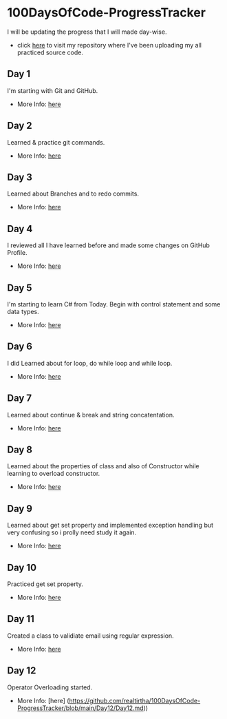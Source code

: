 # 100DaysOfCode-ProgressTracker

I will be updating the progress that I will made day-wise.
* click [here](https://github.com/realtirtha/100DaysOfCode) to visit my repository where I've been uploading my all practiced source code.

## Day 1

I'm starting with Git and GitHub.

- More Info: [here](https://github.com/realtirtha/100DaysOfCode-ProgressTracker/blob/main/Day1/Day1.md)

## Day 2

Learned & practice git commands.

- More Info: [here](https://github.com/realtirtha/100DaysOfCode-ProgressTracker/blob/main/Day2/Day2.md)

## Day 3

Learned about Branches and to redo commits.

- More Info: [here](https://github.com/realtirtha/100DaysOfCode-ProgressTracker/blob/main/Day3/Day3.md)

## Day 4

I reviewed all I have learned before and made some changes on GitHub Profile.

- More Info: [here](https://github.com/realtirtha/100DaysOfCode-ProgressTracker/blob/main/Day4/Day4.md)

## Day 5

I'm starting to learn C# from Today. Begin with control statement and some data types.

- More Info: [here](https://github.com/realtirtha/100DaysOfCode-ProgressTracker/blob/main/Day5/Day5.md)

## Day 6

I did Learned about for loop, do while loop and while loop.

- More Info: [here](https://github.com/realtirtha/100DaysOfCode-ProgressTracker/blob/main/Day6/Day6.md)

## Day 7

Learned about continue & break and string concatentation.

- More Info: [here](https://github.com/realtirtha/100DaysOfCode-ProgressTracker/blob/main/Day7/Day7.md)

## Day 8

Learned about the properties of class and also of Constructor while learning to overload constructor.

- More Info: [here](https://github.com/realtirtha/100DaysOfCode-ProgressTracker/blob/main/Day8/Day8.md)

## Day 9

Learned about get set property and implemented exception handling but very confusing so i prolly need study it again.

- More Info: [here](https://github.com/realtirtha/100DaysOfCode-ProgressTracker/blob/main/Day9/Day9.md)

## Day 10

Practiced get set property.

- More Info: [here](https://github.com/realtirtha/100DaysOfCode-ProgressTracker/blob/main/Day10/Day10.md)

## Day 11

Created a class to validiate email using regular expression.

- More Info: [here](https://github.com/realtirtha/100DaysOfCode-ProgressTracker/blob/main/Day11/Day11.md)

## Day 12

Operator Overloading started.

- More Info: [here] (https://github.com/realtirtha/100DaysOfCode-ProgressTracker/blob/main/Day12/Day12.md))
